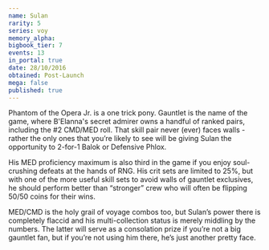 ```yaml
---
name: Sulan
rarity: 5
series: voy
memory_alpha:
bigbook_tier: 7
events: 13
in_portal: true
date: 28/10/2016
obtained: Post-Launch
mega: false
published: true
---
```


Phantom of the Opera Jr. is a one trick pony. Gauntlet is the name of the game, where B'Elanna's secret admirer owns a handful of ranked pairs, including the #2 CMD/MED roll. That skill pair never (ever) faces walls - rather the only ones that you’re likely to see will be giving Sulan the opportunity to 2-for-1 Balok or Defensive Phlox.

His MED proficiency maximum is also third in the game if you enjoy soul-crushing defeats at the hands of RNG. His crit sets are limited to 25%, but with one of the more useful skill sets to avoid walls of gauntlet exclusives, he should perform better than “stronger” crew who will often be flipping 50/50 coins for their wins.

MED/CMD is the holy grail of voyage combos too, but Sulan’s power there is completely flaccid and his multi-collection status is merely middling by the numbers. The latter will serve as a consolation prize if you’re not a big gauntlet fan, but if you’re not using him there, he’s just another pretty face.
